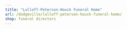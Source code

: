 ```yaml
---
title: "Lulloff-Peterson-Houck Funeral Home"
url: /dodgeville/lulloff-peterson-houck-funeral-home/
shop: funeral directors
---
```

